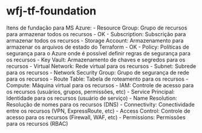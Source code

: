 # wfj-tf-foundation

Itens de fundação para MS Azure:
    - Resource Group:  Grupo de recursos para armazenar todos os recursos - OK
    - Subscription: Subscrição para armazenar todos os recursos
    - Storage Account: Armazenamento para armazenar os arquivos de estado do Terraform - OK
    - Policy: Políticas de segurança para o Azure onde é possível definir regras de segurança para os recursos
    - Key Vault: Armazenamento de chaves e segredos para os recursos
    - Virtual Network: Rede virtual para os recursos
    - Subnet: Subrede para os recursos
    - Network Security Group: Grupo de segurança de rede para os recursos
    - Route Table: Tabela de roteamento para os recursos
    - Compute: Máquina virtual para os recursos
    - IAM: Controle de acesso para os recursos (usuários, grupos, permissões, etc)
    - Service Principal: Identidade para os recursos (usuário de serviço)
    - Name Resolution: Resolução de nomes para os recursos (DNS)
    - Connectivity: Conectividade entre os recursos (VPN, ExpressRoute, etc)
    - Access Control: Controle de acesso para os recursos (Firewall, WAF, etc)
    - Permissions: Permissões para os recursos (RBAC)

